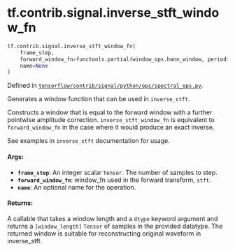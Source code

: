 <div itemscope itemtype="http://developers.google.com/ReferenceObject">
<meta itemprop="name" content="tf.contrib.signal.inverse_stft_window_fn" />
<meta itemprop="path" content="Stable" />
</div>

# tf.contrib.signal.inverse_stft_window_fn

``` python
tf.contrib.signal.inverse_stft_window_fn(
    frame_step,
    forward_window_fn=functools.partial(window_ops.hann_window, periodic=True),
    name=None
)
```



Defined in [`tensorflow/contrib/signal/python/ops/spectral_ops.py`](/code/stable/tensorflow/contrib/signal/python/ops/spectral_ops.py).

Generates a window function that can be used in `inverse_stft`.

Constructs a window that is equal to the forward window with a further
pointwise amplitude correction.  `inverse_stft_window_fn` is equivalent to
`forward_window_fn` in the case where it would produce an exact inverse.

See examples in `inverse_stft` documentation for usage.

#### Args:

* <b>`frame_step`</b>: An integer scalar `Tensor`. The number of samples to step.
* <b>`forward_window_fn`</b>: window_fn used in the forward transform, `stft`.
* <b>`name`</b>: An optional name for the operation.


#### Returns:

A callable that takes a window length and a `dtype` keyword argument and
  returns a `[window_length]` `Tensor` of samples in the provided datatype.
  The returned window is suitable for reconstructing original waveform in
  inverse_stft.